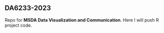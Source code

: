## DA6233-2023
Repo for **MSDA Data Visualization and Communication**. Here I will push R project code.
